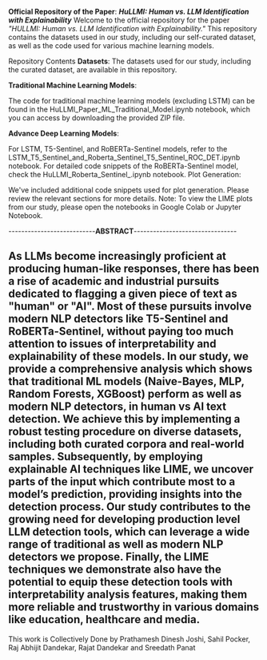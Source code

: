 **Official Repository of the Paper**: **_HuLLMI: Human vs. LLM Identification with Explainability_**
Welcome to the official repository for the paper _"HULLMI: Human vs. LLM Identification with Explainability."_ This repository contains the datasets used in our study, including our self-curated dataset, as well as the code used for various machine learning models.

Repository Contents
**Datasets**: The datasets used for our study, including the curated dataset, are available in this repository.

**Traditional Machine Learning Models**:

The code for traditional machine learning models (excluding LSTM) can be found in the HuLLMI_Paper_ML_Traditional_Model.ipynb notebook, which you can access by downloading the provided ZIP file.

**Advance Deep Learning Models**:

For LSTM, T5-Sentinel, and RoBERTa-Sentinel models, refer to the LSTM_T5_Sentinel_and_Roberta_Sentinel_T5_Sentinel_ROC_DET.ipynb notebook.
For detailed code snippets of the RoBERTa-Sentinel model, check the HuLLMI_Roberta_Sentinel_.ipynb notebook.
Plot Generation:

We've included additional code snippets used for plot generation. Please review the relevant sections for more details.
Note: To view the LIME plots from our study, please open the notebooks in Google Colab or Jupyter Notebook.

---------------------------**ABSTRACT**--------------------------------

As LLMs become increasingly proficient at producing human-like responses, there has been a rise of
academic and industrial pursuits dedicated to flagging a given piece of text as "human" or "AI". Most
of these pursuits involve modern NLP detectors like T5-Sentinel and RoBERTa-Sentinel, without
paying too much attention to issues of interpretability and explainability of these models. In our study,
we provide a comprehensive analysis which shows that traditional ML models (Naive-Bayes, MLP,
Random Forests, XGBoost) perform as well as modern NLP detectors, in human vs AI text detection.
We achieve this by implementing a robust testing procedure on diverse datasets, including both
curated corpora and real-world samples. Subsequently, by employing explainable AI techniques like
LIME, we uncover parts of the input which contribute most to a model’s prediction, providing insights
into the detection process. Our study contributes to the growing need for developing production level
LLM detection tools, which can leverage a wide range of traditional as well as modern NLP detectors
we propose. Finally, the LIME techniques we demonstrate also have the potential to equip these
detection tools with interpretability analysis features, making them more reliable and trustworthy in
various domains like education, healthcare and media.
-----------------------------------------------------------------------------------------------------


This work is Collectively Done by Prathamesh Dinesh Joshi, Sahil Pocker, Raj Abhijit Dandekar, Rajat Dandekar and Sreedath Panat
